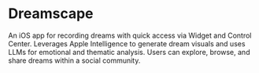 # Dreamscape
An iOS app for recording dreams with quick access via Widget and Control Center. Leverages Apple Intelligence to generate dream visuals and uses LLMs for emotional and thematic analysis. Users can explore, browse, and share dreams within a social community.
